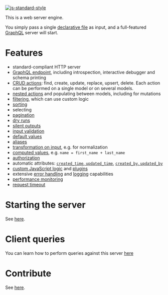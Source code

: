 [![js-standard-style](https://cdn.rawgit.com/feross/standard/master/badge.svg)](https://github.com/feross/standard)

This is a web server engine.

You simply pass a single [declarative file](docs/idl.md) as input, and a
full-featured [GraphQL](http://graphql.org/) server will start.

# Features

  - standard-compliant HTTP server
  - [GraphQL endpoint](docs/graphql.md#client-queries),
    including introspection, interactive debugger and schema printing
  - [CRUD actions](docs/graphql.md#read-queries):
    find, create, update, replace, upsert, delete.
    Each action can be performed on a single model or on several models.
  - [nested actions](docs/graphql.md#nested-models) and populating between
    models, including for mutations
  - [filtering](docs/graphql.md#filtering), which can use custom logic
  - [sorting](docs/graphql.md#sorting)
  - selecting
  - [pagination](docs/graphql.md#cursor-pagination)
  - [dry runs](docs/settings.md#dry-runs)
  - [silent outputs](docs/settings.md#silent-output)
  - [input validation](docs/validation.md#data-validation)
  - [default values](docs/transformation.md#default-values)
  - [aliases](docs/compatibility.md#aliases)
  - [transformation on input](docs/transformation.md#transformations),
    e.g. for normalization
  - [computed values](docs/transformation.md#computed-attributes),
    e.g. `name = first_name + last_name`
  - [authorization](docs/authorization.md)
  - automatic attributes:
    [`created_time`, `updated_time`](docs/plugins.md#timestamps),
    [`created_by`, `updated_by`](docs/plugins.md#model-authors)
  - [custom JavaScript logic](docs/jsl.md) and [plugins](docs/plugins.md)
  - extensive [error handling](docs/error.md) and
    [logging](docs/logging.md) capabilities
  - [performance monitoring](docs/performance.md#performance-monitoring)
  - [request timeout](docs/performance.md#request-timeout)

# Starting the server

See [here](docs/server.md).

# Client queries

You can learn how to perform queries against this server [here](docs/graphql.md)

# Contribute

See [here](CONTRIBUTE.md).
